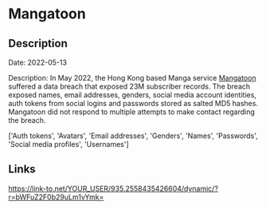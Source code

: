 # Mangatoon

## Description

Date: 2022-05-13

Description:
In May 2022, the Hong Kong based Manga service <a href="https://mangatoon.mobi/" target="_blank" rel="noopener">Mangatoon</a> suffered a data breach that exposed 23M subscriber records. The breach exposed names, email addresses, genders, social media account identities, auth tokens from social logins and passwords stored as salted MD5 hashes. Mangatoon did not respond to multiple attempts to make contact regarding the breach.


['Auth tokens', 'Avatars', 'Email addresses', 'Genders', 'Names', 'Passwords', 'Social media profiles', 'Usernames']

## Links

https://link-to.net/YOUR_USER/935.2558435426604/dynamic/?r=bWFuZ2F0b29uLm1vYmk=